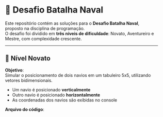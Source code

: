 # 🚢 Desafio Batalha Naval

Este repositório contém as soluções para o **Desafio Batalha Naval**, proposto na disciplina de programação.  
O desafio foi dividido em **três níveis de dificuldade**: Novato, Aventureiro e Mestre, com complexidade crescente.

---

## 🏅 Nível Novato

**Objetivo**:  
Simular o posicionamento de dois navios em um tabuleiro 5x5, utilizando vetores bidimensionais.

- Um navio é posicionado **verticalmente**
- Outro navio é posicionado **horizontalmente**
- As coordenadas dos navios são exibidas no console

**Arquivo do código**:  



